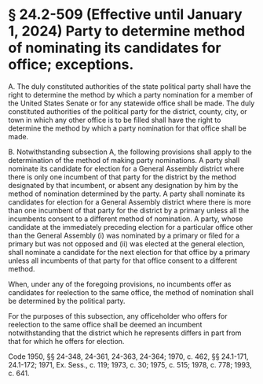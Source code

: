 # § 24.2-509 (Effective until January 1, 2024) Party to determine method of nominating its candidates for office; exceptions.

<p>A. The duly constituted authorities of the state political party shall have the right to determine the method by which a party nomination for a member of the United States Senate or for any statewide office shall be made.  The duly constituted authorities of the political party for the district, county, city, or town in which any other office is to be filled shall have the right to determine the method by which a party nomination for that office shall be made.</p><p>B. Notwithstanding subsection A, the following provisions shall apply to the determination of the method of making party nominations. A party shall nominate its candidate for election for a General Assembly district where there is only one incumbent of that party for the district by the method designated by that incumbent, or absent any designation by him by the method of nomination determined by the party.  A party shall nominate its candidates for election for a General Assembly district where there is more than one incumbent of that party for the district by a primary unless all the incumbents consent to a different method of nomination.  A party, whose candidate at the immediately preceding election for a particular office other than the General Assembly (i) was nominated by a primary or filed for a primary but was not opposed and (ii) was elected at the general election, shall nominate a candidate for the next election for that office by a primary unless all incumbents of that party for that office consent to a different method.</p><p>When, under any of the foregoing provisions, no incumbents offer as candidates for reelection to the same office, the method of nomination shall be determined by the political party.</p><p>For the purposes of this subsection, any officeholder who offers for reelection to the same office shall be deemed an incumbent notwithstanding that the district which he represents differs in part from that for which he offers for election.</p><p>Code 1950, §§ 24-348, 24-361, 24-363, 24-364; 1970, c. 462, §§ 24.1-171, 24.1-172; 1971, Ex. Sess., c. 119; 1973, c. 30; 1975, c. 515; 1978, c. 778; 1993, c. 641.</p>